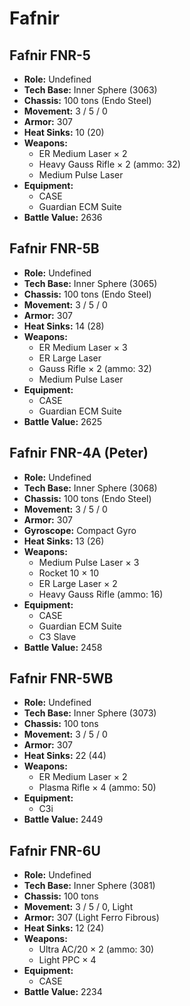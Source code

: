 # Fafnir
## Fafnir FNR-5
- **Role:** Undefined
- **Tech Base:** Inner Sphere (3063)
- **Chassis:** 100 tons (Endo Steel)
- **Movement:** 3 / 5 / 0
- **Armor:** 307
- **Heat Sinks:** 10 (20)
- **Weapons:**
  - ER Medium Laser × 2
  - Heavy Gauss Rifle × 2 (ammo: 32)
  - Medium Pulse Laser
- **Equipment:**
  - CASE
  - Guardian ECM Suite
- **Battle Value:** 2636

## Fafnir FNR-5B
- **Role:** Undefined
- **Tech Base:** Inner Sphere (3065)
- **Chassis:** 100 tons (Endo Steel)
- **Movement:** 3 / 5 / 0
- **Armor:** 307
- **Heat Sinks:** 14 (28)
- **Weapons:**
  - ER Medium Laser × 3
  - ER Large Laser
  - Gauss Rifle × 2 (ammo: 32)
  - Medium Pulse Laser
- **Equipment:**
  - CASE
  - Guardian ECM Suite
- **Battle Value:** 2625

## Fafnir FNR-4A (Peter)
- **Role:** Undefined
- **Tech Base:** Inner Sphere (3068)
- **Chassis:** 100 tons (Endo Steel)
- **Movement:** 3 / 5 / 0
- **Armor:** 307
- **Gyroscope:** Compact Gyro
- **Heat Sinks:** 13 (26)
- **Weapons:**
  - Medium Pulse Laser × 3
  - Rocket 10 × 10
  - ER Large Laser × 2
  - Heavy Gauss Rifle (ammo: 16)
- **Equipment:**
  - CASE
  - Guardian ECM Suite
  - C3 Slave
- **Battle Value:** 2458

## Fafnir FNR-5WB
- **Role:** Undefined
- **Tech Base:** Inner Sphere (3073)
- **Chassis:** 100 tons
- **Movement:** 3 / 5 / 0
- **Armor:** 307
- **Heat Sinks:** 22 (44)
- **Weapons:**
  - ER Medium Laser × 2
  - Plasma Rifle × 4 (ammo: 50)
- **Equipment:**
  - C3i
- **Battle Value:** 2449

## Fafnir FNR-6U
- **Role:** Undefined
- **Tech Base:** Inner Sphere (3081)
- **Chassis:** 100 tons
- **Movement:** 3 / 5 / 0, Light
- **Armor:** 307 (Light Ferro Fibrous)
- **Heat Sinks:** 12 (24)
- **Weapons:**
  - Ultra AC/20 × 2 (ammo: 30)
  - Light PPC × 4
- **Equipment:**
  - CASE
- **Battle Value:** 2234

